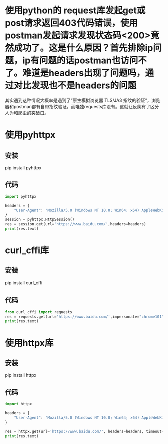 # 使用python的 request库发起get或post请求返回403代码错误，使用postman发起请求发现状态码<200>竟然成功了。这是什么原因？首先排除ip问题，ip有问题的话postman也访问不了。难道是headers出现了问题吗，通过对比发现也不是headers的问题
其实遇到这种情况大概率是遇到了“原生模拟浏览器 TLS/JA3 指纹的验证”，浏览器和postman都有自带指纹验证，而唯独requests库没有。这就让反爬有了区分人为和爬虫的突破口。

# 使用pyhttpx
## 安装
pip install pyhttpx
## 代码
```python
import pyhttpx

headers = {
    "User-Agent": "Mozilla/5.0 (Windows NT 10.0; Win64; x64) AppleWebKit/537.36 (KHTML, like Gecko) Chrome/104.0.0.0 Safari/537.36",
}
session = pyhttpx.HttpSession()
res = session.get(url='https://www.baidu.com/',headers=headers)
print(res.text)
```

# curl_cffi库
## 安装
pip install curl_cffi
## 代码
```python
from curl_cffi import requests
res = requests.get(url='https://www.baidu.com/',impersonate="chrome101")
print(res.text)
```

# 使用httpx库
## 安装
pip install httpx
## 代码
```python
import httpx

headers = {
    "User-Agent": "Mozilla/5.0 (Windows NT 10.0; Win64; x64) AppleWebKit/537.36 (KHTML, like Gecko) Chrome/104.0.0.0 Safari/537.36",
}

res = httpx.get(url='https://www.baidu.com/', headers=headers, timeout=10, verify=False)
print(res.text)
```